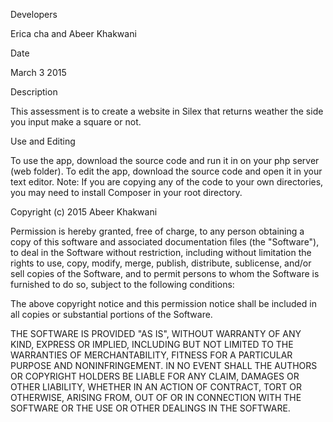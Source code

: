 Developers

Erica cha and Abeer Khakwani

Date

March 3 2015

Description

This assessment is to create a website in Silex that returns weather the side you input make a square or not.

Use and Editing

To use the app, download the source code and run it in on your php server (web folder). To edit the app, download the source code and open it in your text editor.
Note: If you are copying any of the code to your own directories, you may need to install Composer in your root directory.

Copyright (c) 2015 Abeer Khakwani

Permission is hereby granted, free of charge, to any person obtaining a copy of this software and associated documentation files (the "Software"), to deal in the Software without restriction, including without limitation the rights to use, copy, modify, merge, publish, distribute, sublicense, and/or sell copies of the Software, and to permit persons to whom the Software is furnished to do so, subject to the following conditions:

The above copyright notice and this permission notice shall be included in all copies or substantial portions of the Software.

THE SOFTWARE IS PROVIDED "AS IS", WITHOUT WARRANTY OF ANY KIND, EXPRESS OR IMPLIED, INCLUDING BUT NOT LIMITED TO THE WARRANTIES OF MERCHANTABILITY, FITNESS FOR A PARTICULAR PURPOSE AND NONINFRINGEMENT. IN NO EVENT SHALL THE AUTHORS OR COPYRIGHT HOLDERS BE LIABLE FOR ANY CLAIM, DAMAGES OR OTHER LIABILITY, WHETHER IN AN ACTION OF CONTRACT, TORT OR OTHERWISE, ARISING FROM, OUT OF OR IN CONNECTION WITH THE SOFTWARE OR THE USE OR OTHER DEALINGS IN THE SOFTWARE.
